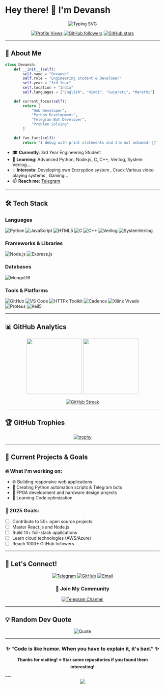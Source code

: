 # Hey there! 👋 I'm Devansh

<div align="center">
  
![Typing SVG](https://readme-typing-svg.herokuapp.com/?lines=Welcome+to+my+GitHub+Profile!;3rd+Year+Engineering+Student&font=Fira%20Code&center=true&width=440&height=45&color=f75c7e&vCenter=true&size=22)

[![Profile Views](https://komarev.com/ghpvc/?username=Devansh2027&label=Profile%20views&color=0e75b6&style=flat)](https://github.com/Devansh2027)
[![GitHub followers](https://img.shields.io/github/followers/Devansh2027?label=Followers&style=social)](https://github.com/Devansh2027?tab=followers)
[![GitHub stars](https://img.shields.io/github/stars/Devansh2027?label=Stars&style=social)](https://github.com/Devansh2027)

</div>

---

## 🚀 About Me

```python
class Devansh:
    def __init__(self):
        self.name = "Devansh"
        self.role = "Engineering Student & Developer"
        self.year = "3rd Year"
        self.location = "India"
        self.languages = ["English", "Hindi", "Gujarati", "Marathi"]
        
    def current_focus(self):
        return [
            "Web Developer",
            "Python Development",
            "Telegram Bot Developer",
            "Problem Solving"
        ]
    
    def fun_fact(self):
        return "I debug with print statements and I'm not ashamed! 🐛"
```

- 🎓 **Currently**: 3rd Year Engineering Student
- 🌱 **Learning**: Advanced Python, Node.js, C, C++, Verilog, System Verilog....
- 💡 **Interests**: Developing own Encryption system , Crack Various video playing systems , Gaming...
- 📫 **Reach me**: [Telegram](https://t.me/THE_ROMEO_CONTACT_BOT)

---

## 🛠️ Tech Stack

### Languages
![Python](https://img.shields.io/badge/Python-3776AB?style=for-the-badge&logo=python&logoColor=white)
![JavaScript](https://img.shields.io/badge/JavaScript-F7DF1E?style=for-the-badge&logo=javascript&logoColor=black)
![HTML5](https://img.shields.io/badge/HTML5-E34F26?style=for-the-badge&logo=html5&logoColor=white)
![C](https://img.shields.io/badge/C-00599C?style=for-the-badge&logo=c&logoColor=white)
![C++](https://img.shields.io/badge/C++-00599C?style=for-the-badge&logo=c%2B%2B&logoColor=white)
![Verilog](https://img.shields.io/badge/Verilog-FF6B6B?style=for-the-badge&logo=verilog&logoColor=white)
![SystemVerilog](https://img.shields.io/badge/SystemVerilog-4ECDC4?style=for-the-badge&logo=systemverilog&logoColor=white)

### Frameworks & Libraries
![Node.js](https://img.shields.io/badge/Node.js-43853D?style=for-the-badge&logo=node.js&logoColor=white)
![Express.js](https://img.shields.io/badge/Express.js-404D59?style=for-the-badge)

### Databases
![MongoDB](https://img.shields.io/badge/MongoDB-4EA94B?style=for-the-badge&logo=mongodb&logoColor=white)

### Tools & Platforms
![GitHub](https://img.shields.io/badge/GitHub-100000?style=for-the-badge&logo=github&logoColor=white)
![VS Code](https://img.shields.io/badge/VS_Code-007ACC?style=for-the-badge&logo=visual-studio-code&logoColor=white)
![HTTPx Toolkit](https://img.shields.io/badge/HTTPx_Toolkit-FF4081?style=for-the-badge&logo=http&logoColor=white)
![Cadence](https://img.shields.io/badge/Cadence-FF6B35?style=for-the-badge&logo=cadence&logoColor=white)
![Xilinx Vivado](https://img.shields.io/badge/Xilinx_Vivado-E31E24?style=for-the-badge&logo=xilinx&logoColor=white)
![Proteus](https://img.shields.io/badge/Proteus-1976D2?style=for-the-badge&logo=proteus&logoColor=white)
![Keil5](https://img.shields.io/badge/Keil5-326CE5?style=for-the-badge&logo=arm&logoColor=white)

---

## 📊 GitHub Analytics

<div align="center">
  
<img height="180em" src="https://github-readme-stats.vercel.app/api?username=Devansh2027&show_icons=true&theme=radical&include_all_commits=true&count_private=true"/>
<img height="180em" src="https://github-readme-stats.vercel.app/api/top-langs/?username=Devansh2027&layout=compact&langs_count=8&theme=radical"/>

</div>

<div align="center">
  
[![GitHub Streak](https://streak-stats.demolab.com/?user=Devansh2027&theme=radical)](https://git.io/streak-stats)

</div>

---

## 🏆 GitHub Trophies

<div align="center">
  
[![trophy](https://github-profile-trophy.vercel.app/?username=Devansh2027&theme=radical&no-frame=false&no-bg=true&margin-w=4)](https://github.com/Devansh2027)

</div>

---

## 🎯 Current Projects & Goals

### 🔥 What I'm working on:
- 🌐 Building responsive web applications
- 🤖 Creating Python automation scripts & Telegram bots
- 🔧 FPGA development and hardware design projects
- 📱 Learning Code optimization

### 🎯 2025 Goals:
- [ ] Contribute to 50+ open source projects
- [ ] Master React.js and Node.js
- [ ] Build 10+ full-stack applications
- [ ] Learn cloud technologies (AWS/Azure)
- [ ] Reach 1000+ GitHub followers

---



## 🤝 Let's Connect!

<div align="center">

[![Telegram](https://img.shields.io/badge/Telegram-2CA5E0?style=for-the-badge&logo=telegram&logoColor=white)](https://t.me/THE_ROMEO_CONTACT_BOT)
[![GitHub](https://img.shields.io/badge/GitHub-100000?style=for-the-badge&logo=github&logoColor=white)](https://github.com/Devansh2027)
[![Email](https://img.shields.io/badge/Email-D14836?style=for-the-badge&logo=gmail&logoColor=white)](mailto:your.email@gmail.com)

### 🌟 Join My Community
[![Telegram Channel](https://img.shields.io/badge/Join%20Channel-2CA5E0?style=for-the-badge&logo=telegram&logoColor=white)](https://t.me/TEAM_SILENT_KING)

</div>

---

## 💡 Random Dev Quote

<div align="center">
  
![Quote](https://quotes-github-readme.vercel.app/api?type=horizontal&theme=radical)

</div>

---





<div align="center">
  
### ✨ "Code is like humor. When you have to explain it, it's bad." ✨

**Thanks for visiting! ⭐ Star some repositories if you found them interesting!**

</div>
---

<div align="center">
  <img src="https://capsule-render.vercel.app/api?type=waving&color=gradient&height=100&section=footer"/>
</div>
